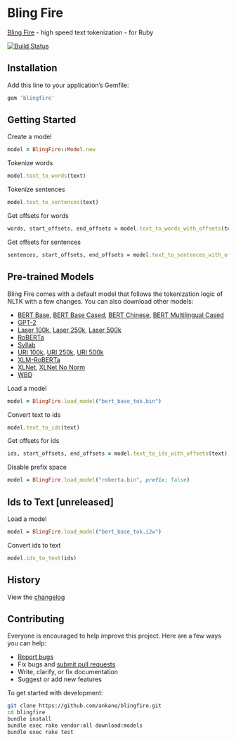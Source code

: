 # Bling Fire

[Bling Fire](https://github.com/microsoft/BlingFire) - high speed text tokenization - for Ruby

[![Build Status](https://github.com/ankane/blingfire/workflows/build/badge.svg?branch=master)](https://github.com/ankane/blingfire/actions)

## Installation

Add this line to your application’s Gemfile:

```ruby
gem 'blingfire'
```

## Getting Started

Create a model

```ruby
model = BlingFire::Model.new
```

Tokenize words

```ruby
model.text_to_words(text)
```

Tokenize sentences

```ruby
model.text_to_sentences(text)
```

Get offsets for words

```ruby
words, start_offsets, end_offsets = model.text_to_words_with_offsets(text)
```

Get offsets for sentences

```ruby
sentences, start_offsets, end_offsets = model.text_to_sentences_with_offsets(text)
```

## Pre-trained Models

Bling Fire comes with a default model that follows the tokenization logic of NLTK with a few changes. You can also download other models:

- [BERT Base](https://github.com/microsoft/BlingFire/blob/master/dist-pypi/blingfire/bert_base_tok.bin), [BERT Base Cased](https://github.com/microsoft/BlingFire/blob/master/dist-pypi/blingfire/bert_base_cased_tok.bin), [BERT Chinese](https://github.com/microsoft/BlingFire/blob/master/dist-pypi/blingfire/bert_chinese.bin), [BERT Multilingual Cased](https://github.com/microsoft/BlingFire/blob/master/dist-pypi/blingfire/bert_multi_cased.bin)
- [GPT-2](https://github.com/microsoft/BlingFire/blob/master/dist-pypi/blingfire/gpt2.bin)
- [Laser 100k](https://github.com/microsoft/BlingFire/blob/master/dist-pypi/blingfire/laser100k.bin), [Laser 250k](https://github.com/microsoft/BlingFire/blob/master/dist-pypi/blingfire/laser250k.bin), [Laser 500k](https://github.com/microsoft/BlingFire/blob/master/dist-pypi/blingfire/laser500k.bin)
- [RoBERTa](https://github.com/microsoft/BlingFire/blob/master/dist-pypi/blingfire/roberta.bin)
- [Syllab](https://github.com/microsoft/BlingFire/blob/master/dist-pypi/blingfire/syllab.bin)
- [URI 100k](https://github.com/microsoft/BlingFire/blob/master/dist-pypi/blingfire/uri100k.bin), [URI 250k](https://github.com/microsoft/BlingFire/blob/master/dist-pypi/blingfire/uri250k.bin), [URI 500k](https://github.com/microsoft/BlingFire/blob/master/dist-pypi/blingfire/uri500k.bin)
- [XLM-RoBERTa](https://github.com/microsoft/BlingFire/blob/master/dist-pypi/blingfire/xlm_roberta_base.bin)
- [XLNet](https://github.com/microsoft/BlingFire/blob/master/dist-pypi/blingfire/xlnet.bin), [XLNet No Norm](https://github.com/microsoft/BlingFire/blob/master/dist-pypi/blingfire/xlnet_nonorm.bin)
- [WBD](https://github.com/microsoft/BlingFire/blob/master/dist-pypi/blingfire/wbd_chuni.bin)

Load a model

```ruby
model = BlingFire.load_model("bert_base_tok.bin")
```

Convert text to ids

```ruby
model.text_to_ids(text)
```

Get offsets for ids

```ruby
ids, start_offsets, end_offsets = model.text_to_ids_with_offsets(text)
```

Disable prefix space

```ruby
model = BlingFire.load_model("roberta.bin", prefix: false)
```

## Ids to Text [unreleased]

Load a model

```ruby
model = BlingFire.load_model("bert_base_tok.i2w")
```

Convert ids to text

```ruby
model.ids_to_text(ids)
```

## History

View the [changelog](https://github.com/ankane/blingfire/blob/master/CHANGELOG.md)

## Contributing

Everyone is encouraged to help improve this project. Here are a few ways you can help:

- [Report bugs](https://github.com/ankane/blingfire/issues)
- Fix bugs and [submit pull requests](https://github.com/ankane/blingfire/pulls)
- Write, clarify, or fix documentation
- Suggest or add new features

To get started with development:

```sh
git clone https://github.com/ankane/blingfire.git
cd blingfire
bundle install
bundle exec rake vendor:all download:models
bundle exec rake test
```
